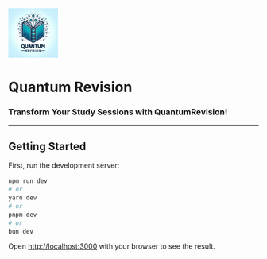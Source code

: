 <div>
  <img style="height: 100px; width: 100px;" src="/public/images/three.jpeg" alt="Quantum Revision Logo" />
</div>

# Quantum Revision
### Transform Your Study Sessions with QuantumRevision!

<hr />




## Getting Started

First, run the development server:

```bash
npm run dev
# or
yarn dev
# or
pnpm dev
# or
bun dev
```

Open [http://localhost:3000](http://localhost:3000) with your browser to see the result.


